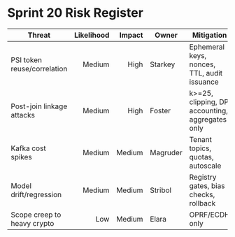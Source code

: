 # Sprint 20 Risk Register

| Threat | Likelihood | Impact | Owner | Mitigation |
| --- | ---: | ---: | --- | --- |
| PSI token reuse/correlation | Medium | High | Starkey | Ephemeral keys, nonces, TTL, audit issuance |
| Post-join linkage attacks | Medium | High | Foster | k>=25, clipping, DP accounting, aggregates only |
| Kafka cost spikes | Medium | Medium | Magruder | Tenant topics, quotas, autoscale |
| Model drift/regression | Medium | Medium | Stribol | Registry gates, bias checks, rollback |
| Scope creep to heavy crypto | Low | Medium | Elara | OPRF/ECDH only |
